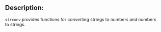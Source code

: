 ## Description:

`strconv` provides functions for converting strings to numbers and numbers to strings.
